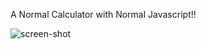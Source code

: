 A Normal Calculator with Normal Javascript!!

![screen-shot](https://github.com/ujjaval-parmar/javascript-calculator/assets/154329143/ce2d8e66-9bb3-42af-81cf-953225f7e7ca)
